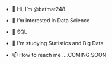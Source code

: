 - 👋 Hi, I’m @batmat248

- 👀 I’m interested in Data Science 

- 🌱  SQL 

- 🤖 I'm studying Statistics and Big Data 

- 📫 How to reach me ....COMING SOON

<!---
batmat248/batmat248 is a ✨ special ✨ repository because its `README.md` (this file) appears on your GitHub profile.
You can click the Preview link to take a look at your changes.
--->
